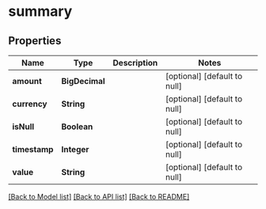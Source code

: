 # summary
## Properties

| Name | Type | Description | Notes |
|------------ | ------------- | ------------- | -------------|
| **amount** | **BigDecimal** |  | [optional] [default to null] |
| **currency** | **String** |  | [optional] [default to null] |
| **isNull** | **Boolean** |  | [optional] [default to null] |
| **timestamp** | **Integer** |  | [optional] [default to null] |
| **value** | **String** |  | [optional] [default to null] |

[[Back to Model list]](../README.md#documentation-for-models) [[Back to API list]](../README.md#documentation-for-api-endpoints) [[Back to README]](../README.md)

